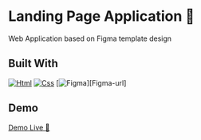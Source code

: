 # Landing Page Application 🎠

Web Application based on Figma template design

## Built With

[![Html][Html.com]][Html-url]
[![Css][Css.com]][Css-url]
[![Figma][Figma.com]][Figma-url]

## Demo

[Demo Live 🎠](https://jocular-llama-1eb87b.netlify.app/)

<!-- MARKDOWN LINKS & IMAGES -->
[Figma.com]: https://img.shields.io/badge/Figma-F24E1E?style=for-the-badge&logo=figma&logoColor=white
[Figm-url]: https://www.figma.com/
[Html.com]: https://img.shields.io/badge/HTML5-E34F26?style=for-the-badge&logo=html5&logoColor=white
[Html-url]: https://html.com/
[Css.com]: https://img.shields.io/badge/CSS3-1572B6?style=for-the-badge&logo=css3&logoColor=white
[Css-url]: https://www.w3.org/Style/CSS/Overview.en.html
